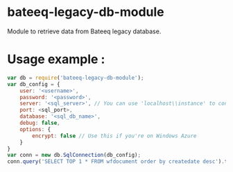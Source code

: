 # bateeq-legacy-db-module
Module to retrieve data from Bateeq legacy database.

# Usage example :
```javascript
var db = require('bateeq-legacy-db-module');
var db_config = {
    user: '<username>',  
    password: '<password>',
    server: '<sql_server>', // You can use 'localhost\\instance' to connect to named instance
    port: <sql_port>,
    database: '<sql_db_name>',
    debug: false,
    options: {
        encrypt: false // Use this if you're on Windows Azure
    }
}
var conn = new db.SqlConnection(db_config);
conn.query('SELECT TOP 1 * FROM wfdocument order by createdate desc').then(res => console.log(res)).catch(err => console.log(err));
```
